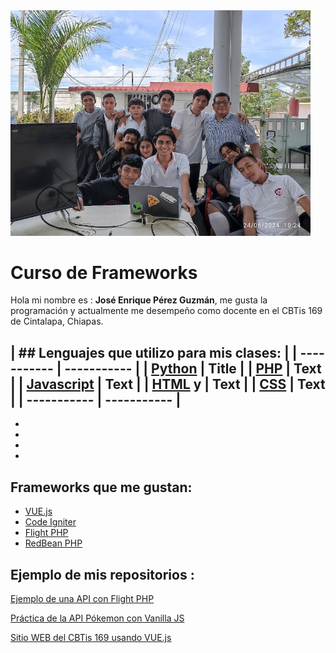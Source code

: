 <img src="/img/foto-presentacion.jpg" width="480">

# Curso de Frameworks
Hola mi nombre es : **José Enrique Pérez Guzmán**, me gusta la programación y actualmente me desempeño como docente en el CBTis 169 de Cintalapa, Chiapas. 

| ## Lenguajes que utilizo para mis clases: |
| ----------- | ----------- |
| [Python](https://www.python.org/)                                  | Title |
| [PHP](https://www.php.net/manual/es/intro-whatis.php)              | Text |
| [Javascript](https://developer.mozilla.org/es/docs/Web/JavaScript) | Text |
| [HTML](https://developer.mozilla.org/es/docs/Web/HTML) y           | Text |
| [CSS](https://developer.mozilla.org/es/docs/Web/CSS)               | Text |
| ----------- | ----------- |
-  
- 
- 
- 
- 

## Frameworks que me gustan:
- [VUE.js](https://vuejs.org/)
- [Code Igniter](https://www.codeigniter.com/)
- [Flight PHP](https://docs.flightphp.com/) 
- [RedBean PHP](https://redbeanphp.com/)

## Ejemplo de mis repositorios :

[Ejemplo de una API con Flight PHP](https://github.com/jepguzman/FlightAPI)

[Práctica de la API Pókemon con Vanilla JS](https://github.com/jepguzman/pokejs)

[Sitio WEB del CBTis 169 usando VUE.js](https://github.com/jepguzman/cbtis169/tree/master)


